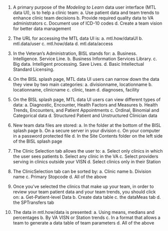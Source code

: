 1.	A primary purpose of the *Modeling to Learn* data user interface (MTL data UI), is to help a clinic team:
a.	Use patient data and team trends to enhance clinic team decisions
b.	Provide required quality data to VA administrators
c.	Document use of ICD-10 codes
d.	Create a team vision for better data management

2.	The URL for accessing the MTL data UI is:
a.	mtl.how/dataUI
b.	mtl.data/user
c.	mtl.how/data
d.	mtl.data/access

3.	In the Veteran’s Administration, BISL stands for: 
a.	Business. Intelligence. Service Line. 
b.	Business Information Services Library.
c.	Big data. Intelligent processing. Save Lives.
d.	Basic Intellectual Standard Licensing. 

4.	On the BISL splash page, MTL data UI users can narrow down the data they view by two main categories:
a.	divisionname, locationname
b.	locationname, clinicname
c.	clinic, team
d.	diagnoses, facility

5.	On the BISL splash page, MTL data UI users can view different types of data:
a.	Diagnostic, Encounter, Health Factors and Measures
b.	Health Trends, Encounters, and Patient Appointments
c.	Ordinal, Binomial and Categorical data 
d.	Structured Patient and Unstructured Clinician data

6.	New team data files are stored:
a.	In the folder at the bottom of the BISL splash page
b.	On a secure server in your division
c.	On your computer in a password protected file
d.	In the Site Contents folder on the left side of the BISL splash page

7.	The Clinic Selection tab allows the user to:
a.	Select only clinics in which the user sees patients
b.	Select any clinic in the VA
c.	Select providers serving in clinics outside your VISN
d.	Select clinics only in their Station 

8.	The ClinicSelection tab can be sorted by:
a.	Clinic name
b.	Division name
c.	Primary Stopcode
d.	All of the above

9.	Once you’ve selected the clinics that make up your team, in order to review your team patient data and your team trends, you should click on:
a.	Get-Patient-level Data
b.	Create data table
c.	the dataMeas tab
d.	the SPTransfers tab

10.	The data in mtl.how/data is presented:
  a.	Using means, medians and percentages
  b.	By VA VISN or Station trends
  c.	In a format that allows a team to generate a data table of team parameters
  d.	All of the above


